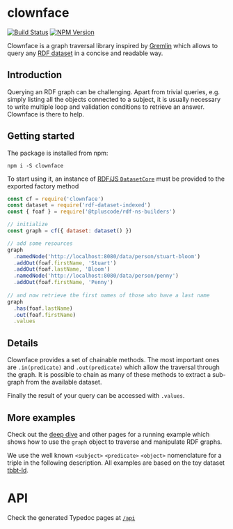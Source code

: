 # clownface

[![Build Status](https://travis-ci.org/rdf-ext/clownface.svg?branch=master)](https://travis-ci.org/rdf-ext/clownface)
[![NPM Version](https://img.shields.io/npm/v/clownface.svg?style=flat)](https://npm.im/clownface)

Clownface is a graph traversal library inspired by [Gremlin](http://tinkerpop.apache.org/)
which allows to query any [RDF dataset](https://rdf.js.org/dataset-spec/) in a concise and readable way.

##  Introduction

Querying an RDF graph can be challenging. Apart from trivial queries, e.g. simply listing all the
objects connected to a subject, it is usually necessary to write multiple loop and validation
conditions to retrieve an answer. Clownface is there to help.

## Getting started

The package is installed from npm:

```
npm i -S clownface
```

To start using it, an instance of [RDF/JS `DatasetCore`](https://rdf.js.org/dataset-spec/#datasetcore-interface) must be
provided to the exported factory method

<run-kit>

```js
const cf = require('clownface')
const dataset = require('rdf-dataset-indexed')
const { foaf } = require('@tpluscode/rdf-ns-builders')

// initialize
const graph = cf({ dataset: dataset() })

// add some resources 
graph
  .namedNode('http://localhost:8080/data/person/stuart-bloom')
  .addOut(foaf.firstName, 'Stuart')
  .addOut(foaf.lastName, 'Bloom')
  .namedNode('http://localhost:8080/data/person/penny')
  .addOut(foaf.firstName, 'Penny')
  
// and now retrieve the first names of those who have a last name
graph
  .has(foaf.lastName)
  .out(foaf.firstName)
  .values
```

</run-kit>

## Details

Clownface provides a set of chainable methods. The most important ones are `.in(predicate)` and `.out(predicate)` which allow the traversal through the graph. It is possible to chain as many of these methods to extract a sub-graph from the available dataset.

Finally the result of your query can be accessed with `.values`.

## More examples

Check out the [deep dive](deep-dive.md) and other pages for a running example which shows how to use the `graph` object to traverse and manipulate RDF graphs.

We use the well known `<subject>` `<predicate>` `<object>` nomenclature for a triple in the following description. All examples are based on the toy dataset [tbbt-ld][tbbt].

[tbbt]: https://github.com/zazuko/tbbt-ld

# API

Check the generated Typedoc pages at [`/api`](/api)
